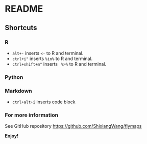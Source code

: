 # README

## Shortcuts

### R

- `alt+-` inserts ` <- ` to R and terminal.
- `ctrl+i"` inserts ` %in% ` to R and terminal.
- `ctrl+shift+m"` inserts ` %>%` to R and terminal.

### Python

### Markdown

- `ctrl+alt+i` inserts code block


### For more information

See GitHub repository <https://github.com/ShixiangWang/flymaps>

**Enjoy!**
